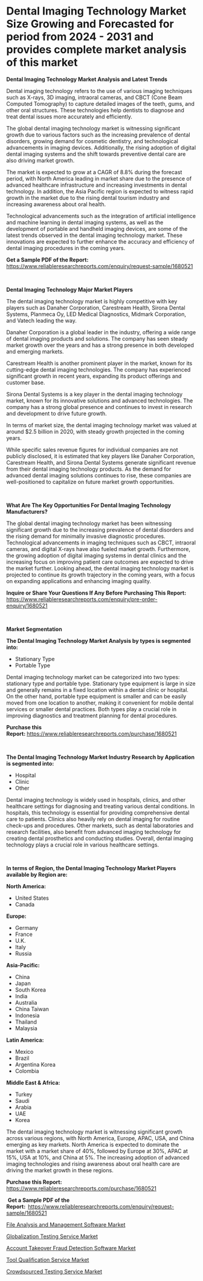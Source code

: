 <p><h1>Dental Imaging Technology Market Size Growing and Forecasted for period from 2024 - 2031 and provides complete market analysis of this market</h1></p><p><strong>Dental Imaging Technology Market Analysis and Latest Trends</strong></p>
<p><p>Dental imaging technology refers to the use of various imaging techniques such as X-rays, 3D imaging, intraoral cameras, and CBCT (Cone Beam Computed Tomography) to capture detailed images of the teeth, gums, and other oral structures. These technologies help dentists to diagnose and treat dental issues more accurately and efficiently.</p><p>The global dental imaging technology market is witnessing significant growth due to various factors such as the increasing prevalence of dental disorders, growing demand for cosmetic dentistry, and technological advancements in imaging devices. Additionally, the rising adoption of digital dental imaging systems and the shift towards preventive dental care are also driving market growth.</p><p>The market is expected to grow at a CAGR of 8.8% during the forecast period, with North America leading in market share due to the presence of advanced healthcare infrastructure and increasing investments in dental technology. In addition, the Asia Pacific region is expected to witness rapid growth in the market due to the rising dental tourism industry and increasing awareness about oral health.</p><p>Technological advancements such as the integration of artificial intelligence and machine learning in dental imaging systems, as well as the development of portable and handheld imaging devices, are some of the latest trends observed in the dental imaging technology market. These innovations are expected to further enhance the accuracy and efficiency of dental imaging procedures in the coming years.</p></p>
<p><strong>Get a Sample PDF of the Report:&nbsp;</strong> <a href="https://www.reliableresearchreports.com/enquiry/request-sample/1680521">https://www.reliableresearchreports.com/enquiry/request-sample/1680521</a></p>
<p>&nbsp;</p>
<p><strong>Dental Imaging Technology Major Market Players</strong></p>
<p><p>The dental imaging technology market is highly competitive with key players such as Danaher Corporation, Carestream Health, Sirona Dental Systems, Planmeca Oy, LED Medical Diagnostics, Midmark Corporation, and Vatech leading the way. </p><p>Danaher Corporation is a global leader in the industry, offering a wide range of dental imaging products and solutions. The company has seen steady market growth over the years and has a strong presence in both developed and emerging markets. </p><p>Carestream Health is another prominent player in the market, known for its cutting-edge dental imaging technologies. The company has experienced significant growth in recent years, expanding its product offerings and customer base. </p><p>Sirona Dental Systems is a key player in the dental imaging technology market, known for its innovative solutions and advanced technologies. The company has a strong global presence and continues to invest in research and development to drive future growth. </p><p>In terms of market size, the dental imaging technology market was valued at around $2.5 billion in 2020, with steady growth projected in the coming years. </p><p>While specific sales revenue figures for individual companies are not publicly disclosed, it is estimated that key players like Danaher Corporation, Carestream Health, and Sirona Dental Systems generate significant revenue from their dental imaging technology products. As the demand for advanced dental imaging solutions continues to rise, these companies are well-positioned to capitalize on future market growth opportunities.</p></p>
<p>&nbsp;</p>
<p><strong>What Are The Key Opportunities For Dental Imaging Technology Manufacturers?</strong></p>
<p><p>The global dental imaging technology market has been witnessing significant growth due to the increasing prevalence of dental disorders and the rising demand for minimally invasive diagnostic procedures. Technological advancements in imaging techniques such as CBCT, intraoral cameras, and digital X-rays have also fueled market growth. Furthermore, the growing adoption of digital imaging systems in dental clinics and the increasing focus on improving patient care outcomes are expected to drive the market further. Looking ahead, the dental imaging technology market is projected to continue its growth trajectory in the coming years, with a focus on expanding applications and enhancing imaging quality.</p></p>
<p><strong>Inquire or Share Your Questions If Any Before Purchasing This Report:</strong> <a href="https://www.reliableresearchreports.com/enquiry/pre-order-enquiry/1680521">https://www.reliableresearchreports.com/enquiry/pre-order-enquiry/1680521</a></p>
<p>&nbsp;</p>
<p><strong>Market Segmentation</strong></p>
<p><strong>The Dental Imaging Technology Market Analysis by types is segmented into:</strong></p>
<p><ul><li>Stationary Type</li><li>Portable Type</li></ul></p>
<p><p>Dental imaging technology market can be categorized into two types: stationary type and portable type. Stationary type equipment is large in size and generally remains in a fixed location within a dental clinic or hospital. On the other hand, portable type equipment is smaller and can be easily moved from one location to another, making it convenient for mobile dental services or smaller dental practices. Both types play a crucial role in improving diagnostics and treatment planning for dental procedures.</p></p>
<p><strong>Purchase this Report:&nbsp;</strong><a href="https://www.reliableresearchreports.com/purchase/1680521">https://www.reliableresearchreports.com/purchase/1680521</a></p>
<p>&nbsp;</p>
<p><strong>The Dental Imaging Technology Market Industry Research by Application is segmented into:</strong></p>
<p><ul><li>Hospital</li><li>Clinic</li><li>Other</li></ul></p>
<p><p>Dental imaging technology is widely used in hospitals, clinics, and other healthcare settings for diagnosing and treating various dental conditions. In hospitals, this technology is essential for providing comprehensive dental care to patients. Clinics also heavily rely on dental imaging for routine check-ups and procedures. Other markets, such as dental laboratories and research facilities, also benefit from advanced imaging technology for creating dental prosthetics and conducting studies. Overall, dental imaging technology plays a crucial role in various healthcare settings.</p></p>
<p>&nbsp;</p>
<p><strong>In terms of Region, the Dental Imaging Technology Market Players available by Region are:</strong></p>
<p>
    <p> <strong> North America: </strong>
        <ul>
            <li>United States</li>
            <li>Canada</li>
        </ul>
        </p> 
    <p> <strong> Europe: </strong>
        <ul>
            <li>Germany</li>
            <li>France</li>
            <li>U.K.</li>
            <li>Italy</li>
            <li>Russia</li>
        </ul>
        </p> 
    <p> <strong> Asia-Pacific: </strong>
        <ul>
            <li>China</li>
            <li>Japan</li>
            <li>South Korea</li>
            <li>India</li>
            <li>Australia</li>
            <li>China Taiwan</li>
            <li>Indonesia</li>
            <li>Thailand</li>
            <li>Malaysia</li>
        </ul>
        </p> 
    <p> <strong> Latin America: </strong>
        <ul>
            <li>Mexico</li>
            <li>Brazil</li>
            <li>Argentina Korea</li>
            <li>Colombia</li>
        </ul>
        </p> 
    <p> <strong> Middle East & Africa: </strong>
        <ul>
            <li>Turkey</li>
            <li>Saudi</li>
            <li>Arabia</li>
            <li>UAE</li>
            <li>Korea</li>
        </ul>
    </p>
    </p>
<p><p>The dental imaging technology market is witnessing significant growth across various regions, with North America, Europe, APAC, USA, and China emerging as key markets. North America is expected to dominate the market with a market share of 40%, followed by Europe at 30%, APAC at 15%, USA at 10%, and China at 5%. The increasing adoption of advanced imaging technologies and rising awareness about oral health care are driving the market growth in these regions.</p></p>
<p><strong>Purchase this Report: </strong><a href="https://www.reliableresearchreports.com/purchase/1680521">https://www.reliableresearchreports.com/purchase/1680521</a></p>
<p>&nbsp;<strong>Get a Sample PDF of the Report:&nbsp;&nbsp;</strong><a href="https://www.reliableresearchreports.com/enquiry/request-sample/1680521">https://www.reliableresearchreports.com/enquiry/request-sample/1680521</a></p>
<p><strong></strong></p>
<p><p><a href="https://medium.com/@jadenlegros2023/file-analysis-and-management-software-market-insights-into-market-cagr-market-trends-and-growth-e8a05aa2c958">File Analysis and Management Software Market</a></p><p><a href="https://medium.com/@jadenlegros2023/globalization-testing-service-nbsp-market-focuses-on-market-share-size-and-projected-forecast-till-7fc4696c1e3d">Globalization Testing Service Market</a></p><p><a href="https://medium.com/@jadenlegros2023/account-takeover-fraud-detection-software-market-size-reveals-the-best-marketing-channels-in-global-f63a72b2a309">Account Takeover Fraud Detection Software Market</a></p><p><a href="https://medium.com/@jadenlegros2023/tool-qualification-service-market-size-and-market-trends-complete-industry-overview-2024-to-2031-2cf8c8f754b0">Tool Qualification Service Market</a></p><p><a href="https://medium.com/@jadenlegros2023/crowdsourced-testing-service-market-size-market-outlook-and-market-forecast-2024-to-2031-a1959aaf0596">Crowdsourced Testing Service Market</a></p></p>